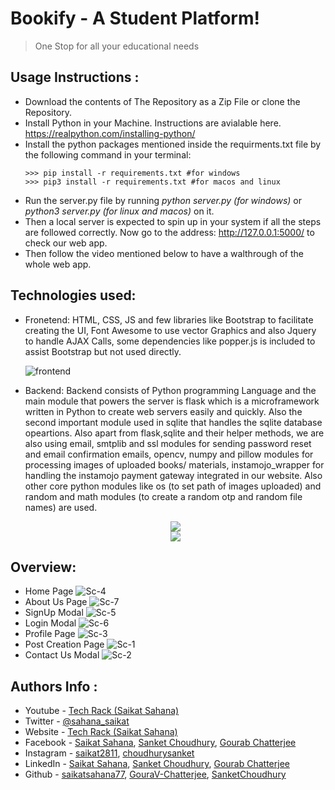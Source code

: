 # Bookify - A Student Platform!

>One Stop for all your educational needs

## Usage Instructions :

- Download the contents of The Repository as a Zip File or clone the Repository.
- Install Python in your Machine. Instructions are avialable here. https://realpython.com/installing-python/
- Install the python packages mentioned inside the requirments.txt file by the following command in your terminal:
    ```python3
    >>> pip install -r requirements.txt #for windows
    >>> pip3 install -r requirements.txt #for macos and linux
    ``` 
- Run the server.py file by running <i>python server.py (for windows)</i> or <i>python3 server.py (for linux and macos)</i> on it.
- Then a local server is expected to spin up in your system if all the steps are followed correctly. Now go to the address:  http://127.0.0.1:5000/ to check our web app. 
- Then follow the video mentioned below to have a walthrough of the whole web app.

## Technologies used:
- Fronetend: HTML, CSS, JS and few libraries like Bootstrap to facilitate creating the UI, Font Awesome to use vector Graphics and also Jquery to handle AJAX Calls, some dependencies like popper.js is included to assist Bootstrap but not used directly.

    ![frontend](./readme_assets/frontend.png)

- Backend: Backend consists of Python programming Language and the main module that powers the server is flask which is a microframework written in Python to create web servers easily and quickly. Also the second important module used in sqlite that handles the sqlite database opeartions. Also apart from flask,sqlite and their helper methods, we are also using email, smtplib and ssl modules for sending password reset and email confirmation emails, opencv, numpy and pillow modules for processing images of uploaded books/ materials, instamojo_wrapper for handling the instamojo payment gateway integrated in our website. Also other core python modules like os (to set path of images uploaded) and random and math modules (to create a random otp and random file names) are used.

    <p align="center">
        <img src="./readme_assets/backend_1.png">
        <br>
        <img src="./readme_assets/backend_2.png">
    </p>




## Overview:
- Home Page
![Sc-4](./readme_assets/screen4.png)
- About Us Page
![Sc-7](./readme_assets/screen7.png)
- SignUp Modal
![Sc-5](./readme_assets/screen5.png)
- Login Modal
![Sc-6](./readme_assets/screen6.png)
- Profile Page
![Sc-3](./readme_assets/screen3.png)
- Post Creation Page
![Sc-1](./readme_assets/screen1.png)
- Contact Us Modal
![Sc-2](./readme_assets/screen2.png)


## Authors Info :

- Youtube - [Tech Rack (Saikat Sahana)](https://www.youtube.com/TechRack)
- Twitter - [@sahana_saikat](https://twitter.com/sahana_saikat)
- Website - [Tech Rack (Saikat Sahana)](https://tech-rack.in)
- Facebook - [Saikat Sahana](https://www.facebook.com/saikat.sahana.75), [Sanket Choudhury](https://www.facebook.com/sanket.choudhury.92/), [Gourab Chatterjee](https://www.facebook.com/profile.php?id=100008842748927)
- Instagram - [saikat2811](https://www.instagram.com/saikat2811/), [choudhurysanket](https://www.instagram.com/choudhurysanket/)
- LinkedIn - [Saikat Sahana](https://www.linkedin.com/in/saikat-sahana-454608118), [Sanket Choudhury](https://www.linkedin.com/in/sanket-choudhury-522772201/), [Gourab Chatterjee](https://www.linkedin.com/in/gourab-chatterjee-a902221a4)
- Github - [saikatsahana77](https://github.com/saikatsahana77), [GouraV-Chatterjee](https://github.com/GouraV-Chatterjee), [SanketChoudhury](https://github.com/SanketChoudhury)
